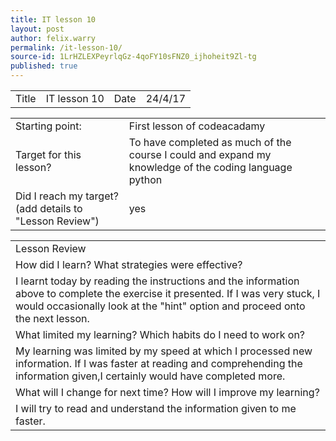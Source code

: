 ```yaml
---
title: IT lesson 10
layout: post
author: felix.warry
permalink: /it-lesson-10/
source-id: 1LrHZLEXPeyrlqGz-4qoFY10sFNZ0_ijhoheit9Zl-tg
published: true
---
```

<table>
  <tr>
    <td>Title</td>
    <td>IT lesson 10</td>
    <td>Date</td>
    <td>24/4/17</td>
  </tr>
</table>


<table>
  <tr>
    <td>Starting point:</td>
    <td>First lesson of codeacadamy</td>
  </tr>
  <tr>
    <td>Target for this lesson?</td>
    <td>To have completed as much of the course I could and expand my knowledge of the coding language python</td>
  </tr>
  <tr>
    <td>Did I reach my target? 
(add details to "Lesson Review")</td>
    <td> yes</td>
  </tr>
</table>


<table>
  <tr>
    <td>Lesson Review</td>
  </tr>
  <tr>
    <td>How did I learn? What strategies were effective? </td>
  </tr>
  <tr>
    <td>I learnt today by reading the instructions and the information above to complete the exercise it presented. If I was very stuck, I would occasionally look at the "hint" option and proceed onto the next lesson.</td>
  </tr>
  <tr>
    <td>What limited my learning? Which habits do I need to work on? </td>
  </tr>
  <tr>
    <td>My learning was limited by my speed at which I processed new information. If I was faster at reading and comprehending the information given,I certainly would have completed more.
</td>
  </tr>
  <tr>
    <td>What will I change for next time? How will I improve my learning?</td>
  </tr>
  <tr>
    <td>I will try to read and understand the information given to me faster.</td>
  </tr>
</table>


